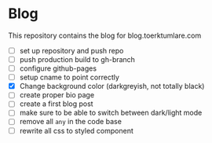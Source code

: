 # Blog
This repository contains the blog for blog.toerktumlare.com

- [ ] set up repository and push repo
- [ ] push production build to gh-branch
- [ ] configure github-pages
- [ ] setup cname to point correctly
- [x] Change background color (darkgreyish, not totally black)
- [ ] create proper bio page
- [ ] create a first blog post
- [ ] make sure to be able to switch between dark/light mode
- [ ] remove all `any` in the code base
- [ ] rewrite all css to styled component